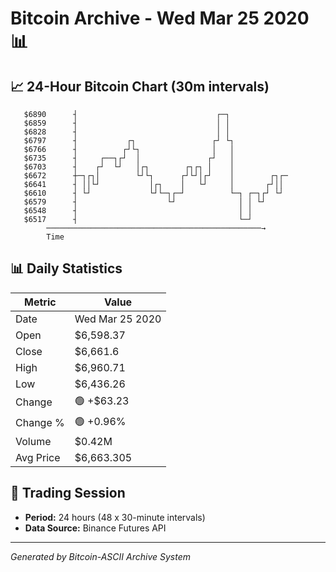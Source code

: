 # Bitcoin Archive - Wed Mar 25 2020 📊

## 📈 24-Hour Bitcoin Chart (30m intervals)

```
   $6890      ┤                               ┌─┐              
   $6859      ┤                               │ │              
   $6828      ┤                               │ │              
   $6797      ┤           ┌┐                 ┌┘ └┐             
   $6766      ┤          ┌┘└┐                │   │             
   $6735      ┤     ┌──┐┌┘  │               ┌┘   │             
   $6703      ┤    ┌┘  └┘   │┌┐        ┌┐┌┐ │    │             
   $6672      ┼─┐┌┐│        └┘└┐      ┌┘└┘│┌┘    │        ┌┐┌─ 
   $6641      ┤ ││└┘           │┌┐    │   └┘     │       ┌┘││  
   $6610      ┤ └┘             └┘└─┐┌─┘          └─┐ ┌─┐┌┘ └┘  
   $6579      ┤                    └┘              │ │ └┘      
   $6548      ┤                                    │ │         
   $6517      ┤                                    └─┘         
        ────────────────────────────────────────────────→
        Time
```

## 📊 Daily Statistics

| Metric | Value |
|--------|-------|
| Date | Wed Mar 25 2020 |
| Open | $6,598.37 |
| Close | $6,661.6 |
| High | $6,960.71 |
| Low | $6,436.26 |
| Change | 🟢 +$63.23 |
| Change % | 🟢 +0.96% |
| Volume | $0.42M |
| Avg Price | $6,663.305 |

## 📅 Trading Session

- **Period:** 24 hours (48 x 30-minute intervals)
- **Data Source:** Binance Futures API

---
*Generated by Bitcoin-ASCII Archive System*
